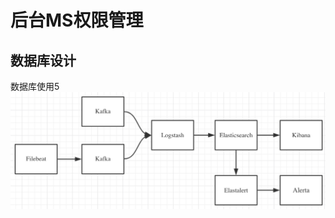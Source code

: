 # 后台MS权限管理
## 数据库设计
数据库使用5
![title](https://raw.githubusercontent.com/pallcard/noteImg/master/noteImg/2020/03/08/Screen%20Shot%202019-06-25%20at%2011.42.16%20AM-1583637023859.png?token=AHBYBJ3GYFIXXCLZQADJBHK6MRRF6)
